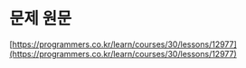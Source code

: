 # 문제 원문

[https://programmers.co.kr/learn/courses/30/lessons/12977](https://programmers.co.kr/learn/courses/30/lessons/12977)
